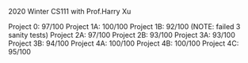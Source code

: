 2020 Winter CS111 with Prof.Harry Xu

Project  0:    97/100
Project 1A:   100/100
Project 1B:    92/100     (NOTE: failed 3 sanity tests)
Project 2A:    97/100
Project 2B:    93/100
Project 3A:    93/100
Project 3B:    94/100
Project 4A:   100/100
Project 4B:   100/100
Project 4C:    95/100
